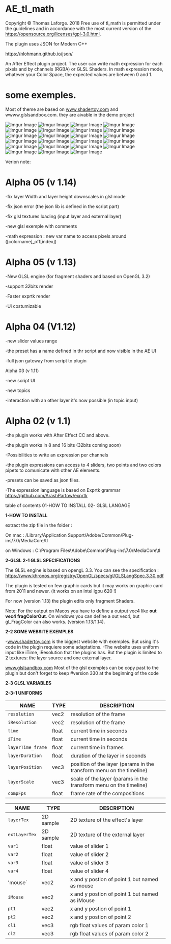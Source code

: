 # AE_tl_math
Copyright © Thomas Laforge. 2018
Free  use  of  tl_math  is
permitted under the guidelines and in accordance with the most current
version of the https://opensource.org/licenses/gpl-3.0.html.

The plugin uses JSON for Modern C++

https://nlohmann.github.io/json/


An After Effect plugin project.
The user can write math expression for each pixels and by channels (RGBA) or GLSL Shaders.
In math expression mode, whatever your Color Space, the expected values are between 0 and 1.

# some exemples.
Most of theme are based on www.shadertoy.com and wwww.glslsandbox.com. they are aivable in the demo project

![Imgur Image](./demo/demo_images/34_fire.gif)
![Imgur Image](./demo/demo_images/Defocus.gif)
![Imgur Image](./demo/demo_images/Engrenage.gif)
![Imgur Image](./demo/demo_images/WTF_organic.gif)
![Imgur Image](./demo/demo_images/neural_universe.gif)
![Imgur Image](./demo/demo_images/volume_effect.gif)
![Imgur Image](./demo/demo_images/neurolines.gif)
![Imgur Image](./demo/demo_images/clouds.gif)
![Imgur Image](./demo/demo_images/light_moke.gif)
![Imgur Image](./demo/demo_images/dogShit.gif)
![Imgur Image](./demo/demo_images/dithering.gif)
![Imgur Image](./demo/demo_images/worms.gif)
![Imgur Image](./demo/demo_images/bokeh_shape.gif)
![Imgur Image](./demo/demo_images/bricks.gif)
![Imgur Image](./demo/demo_images/piano_1.gif)
![Imgur Image](./demo/demo_images/flow.gif)
![Imgur Image](./demo/demo_images/futurGUI.gif)
![Imgur Image](./demo/demo_images/futurGUI2_1.gif)
![Imgur Image](./demo/demo_images/GLITCH.gif)
![Imgur Image](./demo/demo_images/lines.gif)
![Imgur Image](./demo/demo_images/particules_1.gif)
![Imgur Image](./demo/demo_images/particules_2.gif)
![Imgur Image](./demo/demo_images/sky_color.gif)


      

Verion note:
# Alpha 05 (v 1.14)

-fix layer Width and layer height downscales in glsl mode

-fix json error (the json lib is defined in the script part)

-fix glsl textures loading (input layer and external layer)

-new glsl exemple with comments

-math expression : new var name to access pixels around ([colorname]_off[index])


# Alpha 05 (v 1.13)

-New GLSL engine (for fragment shaders and based on OpenGL 3.2)

-support 32bits render

-Faster exprtk render

-Ui costumizable

# Alpha 04 (V1.12)

-new slider values range

-the preset has a name defined in thr script and now visible in the AE UI

-full json gateway from script to plugin

 Alpha 03 (v 1.11)
 
 -new script UI
 
 -new topics 
 
 -interaction with an other layer it's now possible (in topic input)
 
 
# Alpha 02 (v 1.1)
 
 -the plugin works with After Effect CC and above.
 
 -the plugin works in 8 and 16 bits (32bits coming soon) 
 
 -Possibilities to write an expression per channels
 
 -the plugin expressions can access to 4 sliders, two points and two colors pipets to comunicate with other AE elements.
 
 -presets can be saved as json files.
 
 -The expression language is based on Exprtk grammar  https://github.com/ArashPartow/exprtk
 
 
table of contents
01-HOW TO INSTALL
02- GLSL LANGAGE

 
 
**1-HOW TO INSTALL**

extract the zip file in the folder : 

On mac : /Library/Application Support/Adobe/Common/Plug-ins/7.0/MediaCore/tl

on Windows : C:\Program Files\Adobe\Common\Plug-ins\7.0\MediaCore\tl

 
**2-GLSL**
**2-1 GLSL SPECIFICATIONS**

The GLSL engine is based on opengL 3.3. You can see the specification :  https://www.khronos.org/registry/OpenGL/specs/gl/GLSLangSpec.3.30.pdf

The plugin is tested on few graphic cards but it may works on graphic card from 2011 and newer. (it works on an intel igpu 620 !)

For now (version 1.13) the plugin edits only fragment Shaders. 


Note: For the output on Macos you have to define a output vec4 like **out vec4 fragColorOut**. On windows you can define a out vec4, but gl_FragColor can also works. (version 1.13/1.14).


**2-2 SOME WEBSITE EXEMPLES**

-www.shadertoy.com is the biggest website with exemples. But using it's code in the plugin requiere some adaptations.
   -The website uses uniform input  like iTime, iResolution that the plugins has. But  the plugin is limited to 2 textures: the layer source and one external layer.
   
www.glslsandbox.com  Most of the glsl exemples can be copy past to the plugin but don't forget to keep #version 330 at the beginning of the code

**2-3 GLSL VARIABLES**


**2-3-1 UNIFORMS**


NAME| TYPE | DESCRIPTION|
---------|--------|--------|
`resolution`       | vec2  | resolution of the frame|
`iResolution`       | vec2 | resolution of the frame|
`time` | float  |  current time in seconds|
`iTime`| float  |  current time in seconds|
`layerTime_frame` | float  | current time in frames|
`layerDuration`| float  | duration of the layer in seconds|
`layerPosition`| vec3  | position of the layer (params in the transform menu on the timeline)|
`layerScale`| vec3| scale of the layer (params in the transform menu on the timeline)| |
`compFps`| float  | frame rate of the compositions|


NAME| TYPE | DESCRIPTION|
---------|--------|--------|
`layerTex`  | 2D sample | 2D texture of the effect's layer|
`extLayerTex`| 2D sample  | 2D texture of the external layer|
`var1`  |float | value of slider 1|
`var2`| float | value of slider 2|
`var3`  | float|value of slider 3|
`var4`|float  | value of slider 4|
'mouse`  | vec2 | x and y postion of point 1 but named as mouse|
`iMouse`| vec2 | x and y postion of point 1 but named as iMouse|
`pt1`  | vec2 | x and y postion of point 1|
`pt2`| vec2  | x and y postion of point 2|
`cl1`  | vec3 | rgb float values of param color 1|
`cl2`| vec3  |  rgb float values of param color 2|

